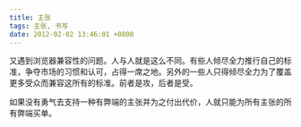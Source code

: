 ```yaml
---
title: 主张
tags: 主张, 书写
date: 2012-02-02 13:46:01 +0800
---
```



又遇到浏览器兼容性的问题。人与人就是这么不同。有些人倾尽全力推行自己的标准，争夺市场的习惯和认可，占得一席之地。另外的一些人只得倾尽全力为了覆盖更多受众而兼容这所有的标准。前者是攻，后者是受。

如果没有勇气去支持一种有弊端的主张并为之付出代价，人就只能为所有主张的所有弊端买单。

